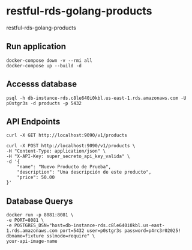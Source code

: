# restful-rds-golang-products

restful-rds-golang-products


## Run application

    docker-compose down -v --rmi all
    docker-compose up --build -d


## Accesss database

    psql -h db-instance-rds.c8le640i0kbl.us-east-1.rds.amazonaws.com -U p0stgr3s -d products -p 5432


## API Endpoints

    curl -X GET http://localhost:9090/v1/products

    curl -X POST http://localhost:9090/v1/products \
    -H "Content-Type: application/json" \
    -H "X-API-Key: super_secreto_api_key_valida" \
    -d '{
        "name": "Nuevo Producto de Prueba",
        "description": "Una descripción de este producto",
        "price": 50.00
    }'


##  Database Querys

    docker run -p 8081:8081 \
    -e PORT=8081 \
    -e POSTGRES_DSN="host=db-instance-rds.c8le640i0kbl.us-east-1.rds.amazonaws.com port=5432 user=p0stgr3s password=p4rc3r02025! dbname=fixture sslmode=require" \
    your-api-image-name

